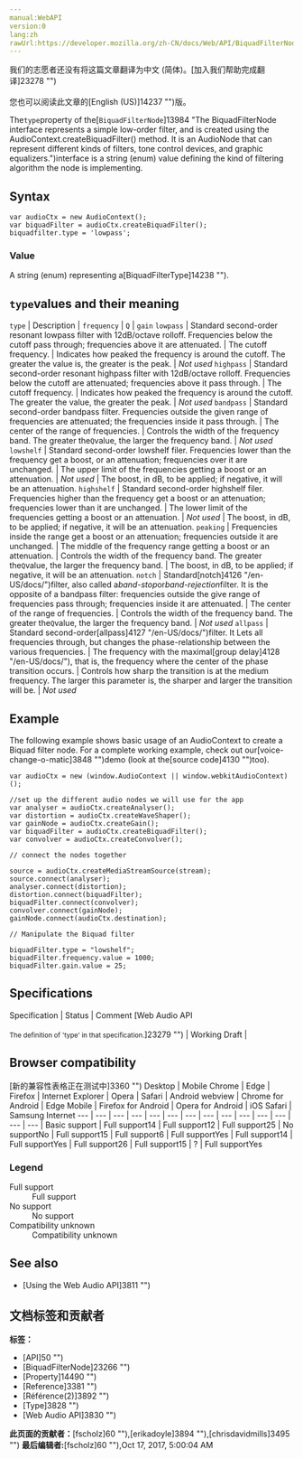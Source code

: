 ```yaml
---
manual:WebAPI
version:0
lang:zh
rawUrl:https://developer.mozilla.org/zh-CN/docs/Web/API/BiquadFilterNode/type
---
```




<bdi>我们的志愿者还没有将这篇文章翻译为<bdi>中文 (简体)</bdi>。[加入我们帮助完成翻译]23278 "")<br></br>您也可以阅读此文章的[English (US)]14237 "")版。</bdi>






The`type`property of the[`BiquadFilterNode`]13984 "The BiquadFilterNode interface represents a simple low-order filter, and is created using the AudioContext.createBiquadFilter() method. It is an AudioNode that can represent different kinds of filters, tone control devices, and graphic equalizers.")interface is a string (enum) value defining the kind of filtering algorithm the node is implementing.



## Syntax<a name="Syntax"></a>

```
var audioCtx = new AudioContext();
var biquadFilter = audioCtx.createBiquadFilter();
biquadfilter.type = 'lowpass';
```

### Value<a name="Value"></a>


A string (enum) representing a[BiquadFilterType]14238 "").


## `type`values and their meaning<a name="type_values_and_their_meaning"></a>
`type` | Description | `frequency` | `Q` | `gain` 
`lowpass` | Standard second-order resonant lowpass filter with 12dB/octave rolloff. Frequencies below the cutoff pass through; frequencies above it are attenuated. | The cutoff frequency. | Indicates how peaked the frequency is around the cutoff. The greater the value is, the greater is the peak. | <em>Not used</em> 
`highpass` | Standard second-order resonant highpass filter with 12dB/octave rolloff. Frequencies below the cutoff are attenuated; frequencies above it pass through. | The cutoff frequency. | Indicates how peaked the frequency is around the cutoff. The greater the value, the greater the peak. | <em>Not used</em> 
`bandpass` | Standard second-order bandpass filter. Frequencies outside the given range of frequencies are attenuated; the frequencies inside it pass through. | The center of the range of frequencies. | Controls the width of the frequency band. The greater the`Q`value, the larger the frequency band. | <em>Not used</em> 
`lowshelf` | Standard second-order lowshelf filer. Frequencies lower than the frequency get a boost, or an attenuation; frequencies over it are unchanged. | The upper limit of the frequencies getting a boost or an attenuation. | <em>Not used</em> | The boost, in dB, to be applied; if negative, it will be an attenuation. 
`highshelf` | Standard second-order highshelf filer. Frequencies higher than the frequency get a boost or an attenuation; frequencies lower than it are unchanged. | The lower limit of the frequencies getting a boost or an attenuation. | <em>Not used</em> | The boost, in dB, to be applied; if negative, it will be an attenuation. 
`peaking` | Frequencies inside the range get a boost or an attenuation; frequencies outside it are unchanged. | The middle of the frequency range getting a boost or an attenuation. | Controls the width of the frequency band. The greater the`Q`value, the larger the frequency band. | The boost, in dB, to be applied; if negative, it will be an attenuation. 
`notch` | Standard[notch]4126 "/en-US/docs/")filter, also called a<em>band-stop</em>or<em>band-rejection</em>filter. It is the opposite of a bandpass filter: frequencies outside the give range of frequencies pass through; frequencies inside it are attenuated. | The center of the range of frequencies. | Controls the width of the frequency band. The greater the`Q`value, the larger the frequency band. | <em>Not used</em> 
`allpass` | Standard second-order[allpass]4127 "/en-US/docs/")filter. It Lets all frequencies through, but changes the phase-relationship between the various frequencies. | The frequency with the maximal[group delay]4128 "/en-US/docs/"), that is, the frequency where the center of the phase transition occurs. | Controls how sharp the transition is at the medium frequency. The larger this parameter is, the sharper and larger the transition will be. | <em>Not used</em> 


## Example<a name="Example"></a>


The following example shows basic usage of an AudioContext to create a Biquad filter node. For a complete working example, check out our[voice-change-o-matic]3848 "")demo (look at the[source code]4130 "")too).


```
var audioCtx = new (window.AudioContext || window.webkitAudioContext)();

//set up the different audio nodes we will use for the app
var analyser = audioCtx.createAnalyser();
var distortion = audioCtx.createWaveShaper();
var gainNode = audioCtx.createGain();
var biquadFilter = audioCtx.createBiquadFilter();
var convolver = audioCtx.createConvolver();

// connect the nodes together

source = audioCtx.createMediaStreamSource(stream);
source.connect(analyser);
analyser.connect(distortion);
distortion.connect(biquadFilter);
biquadFilter.connect(convolver);
convolver.connect(gainNode);
gainNode.connect(audioCtx.destination);

// Manipulate the Biquad filter

biquadFilter.type = "lowshelf";
biquadFilter.frequency.value = 1000;
biquadFilter.gain.value = 25;
```

## Specifications<a name="Specifications"></a>
Specification | Status | Comment 
[Web Audio API<br></br><small>The definition of &#39;type&#39; in that specification.</small>]23279 "") | Working Draft |  


## Browser compatibility<a name="Browser_compatibility"></a>
[新的兼容性表格正在测试中<i></i>]3360 "")
<abbr>Desktop<i></i></abbr> | <abbr>Mobile<i></i></abbr> 
<abbr>Chrome<i></i></abbr> | <abbr>Edge<i></i></abbr> | <abbr>Firefox<i></i></abbr> | <abbr>Internet Explorer<i></i></abbr> | <abbr>Opera<i></i></abbr> | <abbr>Safari<i></i></abbr> | <abbr>Android webview<i></i></abbr> | <abbr>Chrome for Android<i></i></abbr> | <abbr>Edge Mobile<i></i></abbr> | <abbr>Firefox for Android<i></i></abbr> | <abbr>Opera for Android<i></i></abbr> | <abbr>iOS Safari<i></i></abbr> | <abbr>Samsung Internet<i></i></abbr> 
 ---  |  ---  |  ---  |  ---  |  ---  |  ---  |  ---  |  ---  |  ---  |  ---  |  ---  |  ---  |  ---  |  ---  | 
Basic support | <abbr>Full support</abbr>14 | <abbr>Full support</abbr>12 | <abbr>Full support</abbr>25 | <abbr>No support</abbr>No | <abbr>Full support</abbr>15 | <abbr>Full support</abbr>6 | <abbr>Full support</abbr>Yes | <abbr>Full support</abbr>14 | <abbr>Full support</abbr>Yes | <abbr>Full support</abbr>26 | <abbr>Full support</abbr>15 | <abbr>?</abbr> | <abbr>Full support</abbr>Yes 


### Legend<a name="Legend"></a>
<dl><dt id=''><abbr>Full support</abbr></dt><dd>Full support</dd><dt id=''><abbr>No support</abbr></dt><dd>No support</dd><dt id=''><abbr>Compatibility unknown</abbr></dt><dd>Compatibility unknown</dd></dl>


## See also<a name="See_also"></a>

* [Using the Web Audio API]3811 "")



## 文档标签和贡献者
**标签：**
* [API]50 "")
* [BiquadFilterNode]23266 "")
* [Property]14490 "")
* [Reference]3381 "")
* [Référence(2)]3892 "")
* [Type]3828 "")
* [Web Audio API]3830 "")

**此页面的贡献者：**[fscholz]60 ""),[erikadoyle]3894 ""),[chrisdavidmills]3495 "")
**最后编辑者:**[fscholz]60 ""),<time>Oct 17, 2017, 5:00:04 AM</time>


